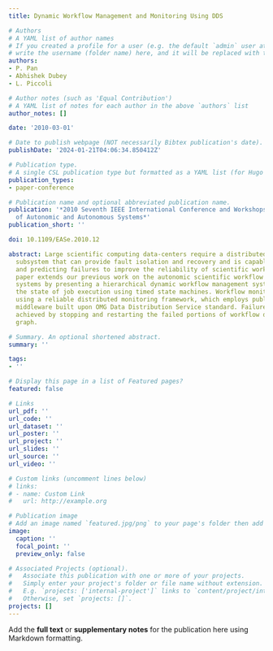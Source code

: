```yaml
---
title: Dynamic Workflow Management and Monitoring Using DDS

# Authors
# A YAML list of author names
# If you created a profile for a user (e.g. the default `admin` user at `content/authors/admin/`), 
# write the username (folder name) here, and it will be replaced with their full name and linked to their profile.
authors:
- P. Pan
- Abhishek Dubey
- L. Piccoli

# Author notes (such as 'Equal Contribution')
# A YAML list of notes for each author in the above `authors` list
author_notes: []

date: '2010-03-01'

# Date to publish webpage (NOT necessarily Bibtex publication's date).
publishDate: '2024-01-21T04:06:34.850412Z'

# Publication type.
# A single CSL publication type but formatted as a YAML list (for Hugo requirements).
publication_types:
- paper-conference

# Publication name and optional abbreviated publication name.
publication: '*2010 Seventh IEEE International Conference and Workshops on Engineering
  of Autonomic and Autonomous Systems*'
publication_short: ''

doi: 10.1109/EASe.2010.12

abstract: Large scientific computing data-centers require a distributed dependability
  subsystem that can provide fault isolation and recovery and is capable of learning
  and predicting failures to improve the reliability of scientific workflows. This
  paper extends our previous work on the autonomic scientific workflow management
  systems by presenting a hierarchical dynamic workflow management system that tracks
  the state of job execution using timed state machines. Workflow monitoring is achieved
  using a reliable distributed monitoring framework, which employs publish-subscribe
  middleware built upon OMG Data Distribution Service standard. Failure recovery is
  achieved by stopping and restarting the failed portions of workflow directed acyclic
  graph.

# Summary. An optional shortened abstract.
summary: ''

tags:
- ''

# Display this page in a list of Featured pages?
featured: false

# Links
url_pdf: ''
url_code: ''
url_dataset: ''
url_poster: ''
url_project: ''
url_slides: ''
url_source: ''
url_video: ''

# Custom links (uncomment lines below)
# links:
# - name: Custom Link
#   url: http://example.org

# Publication image
# Add an image named `featured.jpg/png` to your page's folder then add a caption below.
image:
  caption: ''
  focal_point: ''
  preview_only: false

# Associated Projects (optional).
#   Associate this publication with one or more of your projects.
#   Simply enter your project's folder or file name without extension.
#   E.g. `projects: ['internal-project']` links to `content/project/internal-project/index.md`.
#   Otherwise, set `projects: []`.
projects: []
---
```


Add the **full text** or **supplementary notes** for the publication here using Markdown formatting.
